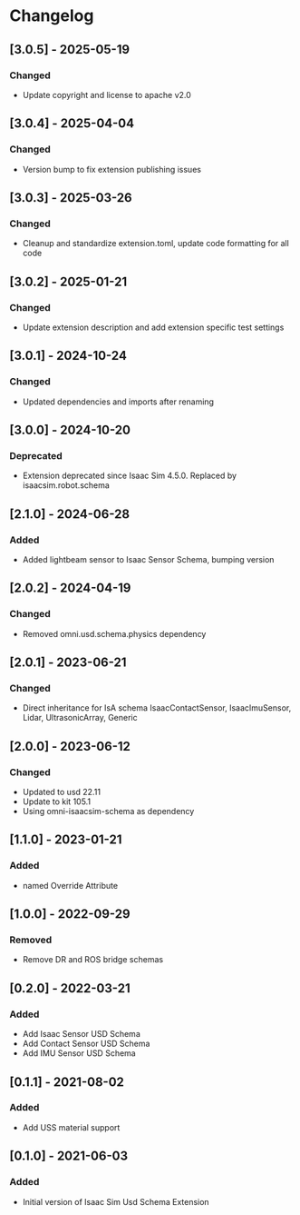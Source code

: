# Changelog
## [3.0.5] - 2025-05-19
### Changed
- Update copyright and license to apache v2.0

## [3.0.4] - 2025-04-04
### Changed
- Version bump to fix extension publishing issues

## [3.0.3] - 2025-03-26
### Changed
- Cleanup and standardize extension.toml, update code formatting for all code

## [3.0.2] - 2025-01-21
### Changed
- Update extension description and add extension specific test settings

## [3.0.1] - 2024-10-24
### Changed
- Updated dependencies and imports after renaming

## [3.0.0] - 2024-10-20
### Deprecated
- Extension deprecated since Isaac Sim 4.5.0. Replaced by isaacsim.robot.schema

## [2.1.0] - 2024-06-28
### Added
- Added lightbeam sensor to Isaac Sensor Schema, bumping version

## [2.0.2] - 2024-04-19
### Changed
- Removed omni.usd.schema.physics dependency

## [2.0.1] - 2023-06-21
### Changed
- Direct inheritance for IsA schema IsaacContactSensor, IsaacImuSensor, Lidar, UltrasonicArray, Generic

## [2.0.0] - 2023-06-12
### Changed
- Updated to usd 22.11
- Update to kit 105.1
- Using omni-isaacsim-schema as dependency

## [1.1.0] - 2023-01-21
### Added
- named Override Attribute

## [1.0.0] - 2022-09-29
### Removed
- Remove DR and ROS bridge schemas

## [0.2.0] - 2022-03-21
### Added
- Add Isaac Sensor USD Schema
- Add Contact Sensor USD Schema
- Add IMU Sensor USD Schema

## [0.1.1] - 2021-08-02
### Added
- Add USS material support

## [0.1.0] - 2021-06-03
### Added
- Initial version of Isaac Sim Usd Schema Extension

